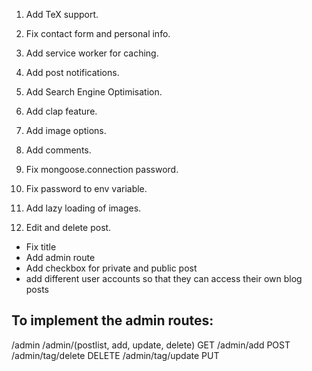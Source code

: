 1. Add TeX support.
2. Fix contact form and personal info.
3. Add service worker for caching.
4. Add post notifications.
5. Add Search Engine Optimisation.
6. Add clap feature.



2. Add image options.
3. Add comments.
4. Fix mongoose.connection password.
5. Fix password to env variable.
6. Add lazy loading of images.
7. Edit and delete post.
* Fix title
* Add admin route
* Add checkbox for private and public post
* add different user accounts so that they can access their own blog posts

## To implement the admin routes:
/admin
/admin/(postlist, add, update, delete) GET
/admin/add POST
/admin/tag/delete DELETE
/admin/tag/update PUT